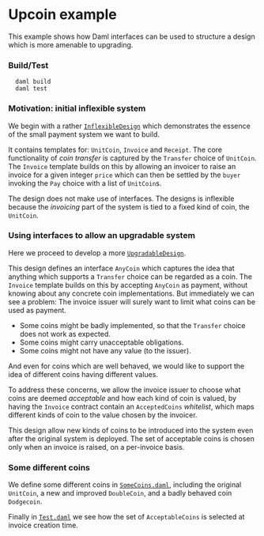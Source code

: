 
# Upcoin example

This example shows how Daml interfaces can be used to structure a design which is more amenable to upgrading.

### Build/Test
```
  daml build
  daml test
```

### Motivation: initial inflexible system

We begin with a rather [`InflexibleDesign`](daml/InflexibleDesign.daml) which demonstrates the essence of the small payment system we want to build.

It contains templates for: `UnitCoin`, `Invoice` and `Receipt`. The core functionality of _coin transfer_ is captured by the `Transfer` choice of `UnitCoin`. The `Invoice` template builds on this by allowing an invoicer to raise an invoice for a given integer `price` which can then be settled by the `buyer` invoking the `Pay` choice with a list of `UnitCoin`s.

The design does not make use of interfaces. The designs is inflexible because the _invoicing_ part of the system is tied to a fixed kind of coin, the `UnitCoin`.


### Using interfaces to allow an upgradable system

Here we proceed to develop a more [`UpgradableDesign`](daml/UpgradableDesign.daml).

This design defines an interface `AnyCoin` which captures the idea that anything which supports a `Transfer` choice can be regarded as a coin. The `Invoice` template builds on this by accepting `AnyCoin` as payment, without knowing about any concrete coin implementations. But immediately we can see a problem: The invoice issuer will surely want to limit what coins can be used as payment.

- Some coins might be badly implemented, so that the `Transfer` choice does not work as expected.
- Some coins might carry unacceptable obligations.
- Some coins might not have any value (to the issuer).

And even for coins which are well behaved, we would like to support the idea of different coins having different values.

To address these concerns, we allow the invoice issuer to choose what coins are deemed _acceptable_ and how each kind of coin is valued, by having the `Invoice` contract contain an `AcceptedCoins` _whitelist_, which maps different kinds of coin to the value chosen by the invoicer.

This design allow new kinds of coins to be introduced into the system even after the original system is deployed. The set of acceptable coins is chosen only when an invoice is raised, on a per-invoice basis.


### Some different coins

We define some different coins in [`SomeCoins.daml`](daml/SomeCoins.daml), including the original `UnitCoin`, a new and improved `DoubleCoin`, and a badly behaved coin `Dodgecoin`.

Finally in [`Test.daml`](daml/Test.daml) we see how the set of `AcceptableCoins` is selected at invoice creation time.
